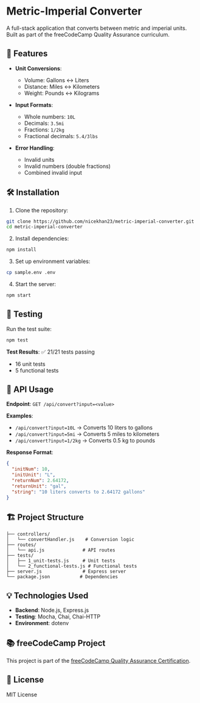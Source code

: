 # Metric-Imperial Converter

A full-stack application that converts between metric and imperial units. Built as part of the freeCodeCamp Quality Assurance curriculum.

## 🚀 Features

- **Unit Conversions**: 
  - Volume: Gallons ↔ Liters
  - Distance: Miles ↔ Kilometers  
  - Weight: Pounds ↔ Kilograms

- **Input Formats**:
  - Whole numbers: `10L`
  - Decimals: `3.5mi`
  - Fractions: `1/2kg`
  - Fractional decimals: `5.4/3lbs`

- **Error Handling**:
  - Invalid units
  - Invalid numbers (double fractions)
  - Combined invalid input

## 🛠️ Installation

1. Clone the repository:
```bash
git clone https://github.com/nicekhan23/metric-imperial-converter.git
cd metric-imperial-converter
```

2. Install dependencies:
```bash
npm install
```

3. Set up environment variables:
```bash
cp sample.env .env
```

4. Start the server:
```bash
npm start
```

## 🧪 Testing

Run the test suite:
```bash
npm test
```

**Test Results**: ✅ 21/21 tests passing
- 16 unit tests
- 5 functional tests

## 🔗 API Usage

**Endpoint**: `GET /api/convert?input=<value>`

**Examples**:
- `/api/convert?input=10L` → Converts 10 liters to gallons
- `/api/convert?input=5mi` → Converts 5 miles to kilometers
- `/api/convert?input=1/2kg` → Converts 0.5 kg to pounds

**Response Format**:
```json
{
  "initNum": 10,
  "initUnit": "L",
  "returnNum": 2.64172,
  "returnUnit": "gal",
  "string": "10 liters converts to 2.64172 gallons"
}
```

## 🏗️ Project Structure

```
├── controllers/
│   └── convertHandler.js    # Conversion logic
├── routes/
│   └── api.js              # API routes
├── tests/
│   ├── 1_unit-tests.js     # Unit tests
│   └── 2_functional-tests.js # Functional tests
├── server.js               # Express server
└── package.json           # Dependencies
```

## 💡 Technologies Used

- **Backend**: Node.js, Express.js
- **Testing**: Mocha, Chai, Chai-HTTP
- **Environment**: dotenv

## 📚 freeCodeCamp Project

This project is part of the [freeCodeCamp Quality Assurance Certification](https://www.freecodecamp.org/learn/quality-assurance/).

## 📄 License

MIT License
